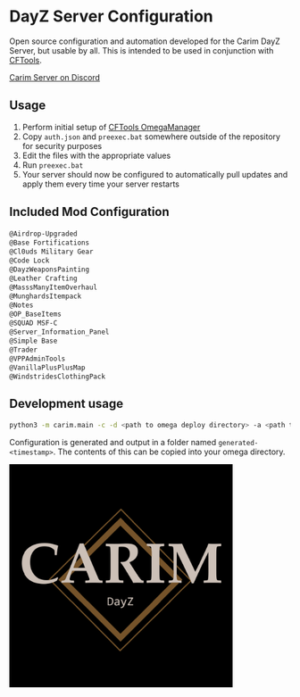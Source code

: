 # DayZ Server Configuration
Open source configuration and automation developed for the Carim DayZ Server, but usable by all. This is intended to be used in conjunction with [CFTools](cftools.de).

[Carim Server on Discord](https://discord.gg/kdPnVu4)

## Usage

1. Perform initial setup of [CFTools OmegaManager](https://wiki.cftools.de/display/CFTOOL/OmegaManager)
1. Copy `auth.json` and `preexec.bat` somewhere outside of the repository for security purposes
1. Edit the files with the appropriate values
1. Run `preexec.bat`
1. Your server should now be configured to automatically pull updates and apply them every time your server restarts

## Included Mod Configuration

```
@Airdrop-Upgraded
@Base Fortifications
@Cl0uds Military Gear
@Code Lock
@DayzWeaponsPainting
@Leather Crafting
@MasssManyItemOverhaul
@MunghardsItempack
@Notes
@OP_BaseItems
@SQUAD MSF-C
@Server_Information_Panel
@Simple Base
@Trader
@VPPAdminTools
@VanillaPlusPlusMap
@WindstridesClothingPack
```

## Development usage

```bash
python3 -m carim.main -c -d <path to omega deploy directory> -a <path to your auth config> -o <path to output config to>
```

Configuration is generated and output in a folder named `generated-<timestamp>`. The contents of this can be copied into your omega directory.

<img src="Carim.png" width="400">
